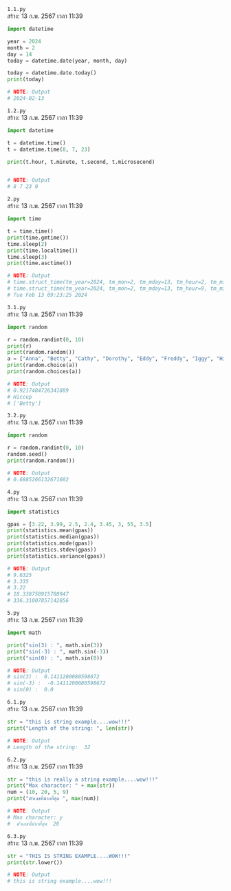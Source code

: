 `1.1.py`<br>
สร้าง: 13 ก.พ. 2567 เวลา 11:39<br>
```py
import datetime

year = 2024
month = 2
day = 14
today = datetime.date(year, month, day)

today = datetime.date.today()
print(today)

# NOTE: Output
# 2024-02-13

```
`1.2.py`<br>
สร้าง: 13 ก.พ. 2567 เวลา 11:39<br>
```py
import datetime

t = datetime.time()
t = datetime.time(8, 7, 23)

print(t.hour, t.minute, t.second, t.microsecond)


# NOTE: Output
# 8 7 23 0

```
`2.py`<br>
สร้าง: 13 ก.พ. 2567 เวลา 11:39<br>
```py
import time

t = time.time()
print(time.gmtime())
time.sleep(2)
print(time.localtime())
time.sleep(3)
print(time.asctime())

# NOTE: Output
# time.struct_time(tm_year=2024, tm_mon=2, tm_mday=13, tm_hour=2, tm_min=23, tm_sec=20, tm_wday=1, tm_yday=44, tm_isdst=0)
# time.struct_time(tm_year=2024, tm_mon=2, tm_mday=13, tm_hour=9, tm_min=23, tm_sec=22, tm_wday=1, tm_yday=44, tm_isdst=0)
# Tue Feb 13 09:23:25 2024

```
`3.1.py`<br>
สร้าง: 13 ก.พ. 2567 เวลา 11:39<br>
```py
import random

r = random.randint(0, 10)
print(r)
print(random.random())
a = ["Anna", "Betty", "Cathy", "Dorothy", "Eddy", "Freddy", "Iggy", "Hiccup"]
print(random.choice(a))
print(random.choices(a))

# NOTE: Output
# 0.9217484726341889
# Hiccup
# ['Betty']

```
`3.2.py`<br>
สร้าง: 13 ก.พ. 2567 เวลา 11:39<br>
```py
import random

r = random.randint(0, 10)
random.seed()
print(random.random())

# NOTE: Output
# 0.6885266132671602

```
`4.py`<br>
สร้าง: 13 ก.พ. 2567 เวลา 11:39<br>
```py
import statistics

gpas = [3.22, 3.99, 2.5, 2.4, 3.45, 3, 55, 3.5]
print(statistics.mean(gpas))
print(statistics.median(gpas))
print(statistics.mode(gpas))
print(statistics.stdev(gpas))
print(statistics.variance(gpas))

# NOTE: Output
# 9.6325
# 3.335
# 3.22
# 18.338758915788947
# 336.31007857142856

```
`5.py`<br>
สร้าง: 13 ก.พ. 2567 เวลา 11:39<br>
```py
import math

print("sin(3) : ", math.sin(3))
print("sin(-3) : ", math.sin(-3))
print("sin(0) : ", math.sin(0))

# NOTE: Output
# sin(3) :  0.1411200080598672
# sin(-3) :  -0.1411200080598672
# sin(0) :  0.0

```
`6.1.py`<br>
สร้าง: 13 ก.พ. 2567 เวลา 11:39<br>
```py
str = "this is string example....wow!!!"
print("Length of the string: ", len(str))

# NOTE: Output
# Length of the string:  32

```
`6.2.py`<br>
สร้าง: 13 ก.พ. 2567 เวลา 11:39<br>
```py
str = "this is really a string example....wow!!!"
print("Max character: " + max(str))
num = (10, 20, 5, 9)
print("ตัวเลขที่มำกที่สุด ", max(num))

# NOTE: Output
# Max character: y
#  ตัวเลขที่มำกที่สุด  20

```
`6.3.py`<br>
สร้าง: 13 ก.พ. 2567 เวลา 11:39<br>
```py
str = "THIS IS STRING EXAMPLE....WOW!!!"
print(str.lower())

# NOTE: Output
# this is string example....wow!!!

```
